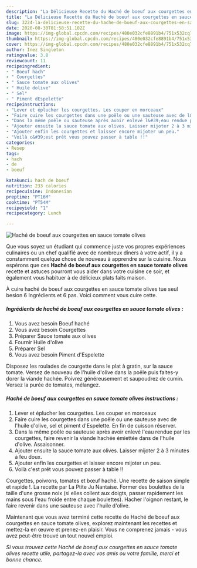 ```yaml
---
description: "La Délicieuse Recette du Haché de boeuf aux courgettes en sauce tomate olives"
title: "La Délicieuse Recette du Haché de boeuf aux courgettes en sauce tomate olives"
slug: 3224-la-delicieuse-recette-du-hache-de-boeuf-aux-courgettes-en-sauce-tomate-olives
date: 2020-08-30T01:58:51.102Z
image: https://img-global.cpcdn.com/recipes/480e032cfe8891b4/751x532cq70/hache-de-boeuf-aux-courgettes-en-sauce-tomate-olives-photo-principale-de-la-recette.jpg
thumbnail: https://img-global.cpcdn.com/recipes/480e032cfe8891b4/751x532cq70/hache-de-boeuf-aux-courgettes-en-sauce-tomate-olives-photo-principale-de-la-recette.jpg
cover: https://img-global.cpcdn.com/recipes/480e032cfe8891b4/751x532cq70/hache-de-boeuf-aux-courgettes-en-sauce-tomate-olives-photo-principale-de-la-recette.jpg
author: Inez Singleton
ratingvalue: 3.8
reviewcount: 11
recipeingredient:
- " Boeuf hach"
- " Courgettes"
- " Sauce tomate aux olives"
- " Huile dolive"
- " Sel"
- " Piment dEspelette"
recipeinstructions:
- "Lever et éplucher les courgettes. Les couper en morceaux"
- "Faire cuire les courgettes dans une poêle ou une sauteuse avec de l&#39;huile d&#39;olive, sel et piment d&#39;Espelette. En fin de cuisson réserver."
- "Dans la même poêle ou sauteuse après avoir enlevé l&#39;eau rendue par les courgettes, faire revenir la viande hachée émiettée dans de l&#39;huile d&#39;olive. Assaisonner."
- "Ajouter ensuite la sauce tomate aux olives. Laisser mijoter 2 à 3 minutes à feu doux."
- "Ajouter enfin les courgettes et laisser encore mijoter un peu."
- "Voilà c&#39;est prêt vous pouvez passer à table !!"
categories:
- Resep
tags:
- hach
- de
- boeuf

katakunci: hach de boeuf 
nutrition: 233 calories
recipecuisine: Indonesian
preptime: "PT16M"
cooktime: "PT54M"
recipeyield: "1"
recipecategory: Lunch

---
```



![Haché de boeuf aux courgettes en sauce tomate olives](https://img-global.cpcdn.com/recipes/480e032cfe8891b4/751x532cq70/hache-de-boeuf-aux-courgettes-en-sauce-tomate-olives-photo-principale-de-la-recette.jpg)

Que vous soyez un étudiant qui commence juste vos propres expériences culinaires ou un chef qualifié avec de nombreux dîners à votre actif, il y a constamment quelque chose de nouveau à apprendre sur la cuisine. Nous espérons que ces <strong> Haché de boeuf aux courgettes en sauce tomate olives </strong> recette et astuces pourront vous aider dans votre cuisine ce soir, et également vous habituer à de délicieux plats faits maison.

<!--inarticleads1-->

À cuire haché de boeuf aux courgettes en sauce tomate olives tue seul besion 6 Ingrédients et 6 pas. Voici comment vous cuire cette.

##### Ingrédients de haché de boeuf aux courgettes en sauce tomate olives :

1. Vous avez besoin  Boeuf haché
1. Vous avez besoin  Courgettes
1. Préparer  Sauce tomate aux olives
1. Fournir  Huile d&#39;olive
1. Préparer  Sel
1. Vous avez besoin  Piment d&#39;Espelette


Disposez les roulades de courgette dans le plat à gratin, sur la sauce tomate. Versez de nouveau de l&#39;huile d&#39;olive dans la poêle puis faites-y dorer la viande hachée. Poivrez généreusement et saupoudrez de cumin. Versez la purée de tomates, mélangez. 

<!--inarticleads2-->

##### Haché de boeuf aux courgettes en sauce tomate olives instructions :

1. Lever et éplucher les courgettes. Les couper en morceaux
1. Faire cuire les courgettes dans une poêle ou une sauteuse avec de l&#39;huile d&#39;olive, sel et piment d&#39;Espelette. En fin de cuisson réserver.
1. Dans la même poêle ou sauteuse après avoir enlevé l&#39;eau rendue par les courgettes, faire revenir la viande hachée émiettée dans de l&#39;huile d&#39;olive. Assaisonner.
1. Ajouter ensuite la sauce tomate aux olives. Laisser mijoter 2 à 3 minutes à feu doux.
1. Ajouter enfin les courgettes et laisser encore mijoter un peu.
1. Voilà c&#39;est prêt vous pouvez passer à table !!


Courgettes, poivrons, tomates et bœuf haché. Une recette de saison simple et rapide !. La recette par La Ptite Ju Nantaise. Former des boulettes de la taille d&#39;une grosse noix (si elles collent aux doigts, passer rapidement les mains sous l&#39;eau froide entre chaque boulettes). Hacher l&#39;oignon restant, le faire revenir dans une sauteuse avec l&#39;huile d&#39;olive. 

<!--inarticleads1-->

<p>
Maintenant que vous avez terminé cette recette de Haché de boeuf aux courgettes en sauce tomate olives, explorez maintenant les recettes et mettez-la en œuvre et prenez-en plaisir. Vous ne comprenez jamais - vous avez peut-être trouvé un tout nouvel emploi.
</p>

<p>
<i>Si vous trouvez cette Haché de boeuf aux courgettes en sauce tomate olives recette utile, partagez-la avec vos amis ou votre famille, merci et bonne chance.</i>
</p>
